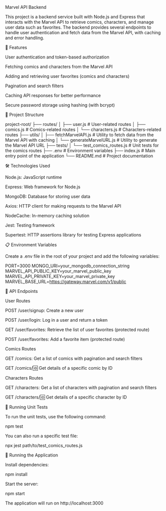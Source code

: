 Marvel API Backend

This project is a backend service built with Node.js and Express that interacts with the Marvel API to retrieve comics, characters, and manage user data such as favorites. The backend provides several endpoints to handle user authentication and fetch data from the Marvel API, with caching and error handling.

🚀 Features

User authentication and token-based authorization

Fetching comics and characters from the Marvel API

Adding and retrieving user favorites (comics and characters)

Pagination and search filters

Caching API responses for better performance

Secure password storage using hashing (with bcrypt)

📂 Project Structure

project-root/
├── routes/
│   ├── user.js        # User-related routes
│   ├── comics.js      # Comics-related routes
│   └── characters.js  # Characters-related routes
├── utils/
│   ├── fetchMarvelAPI.js  # Utility to fetch data from the Marvel API with caching
│   └── generateMarvelURL.js  # Utility to generate the Marvel API URL
├── tests/
│   └── test_comics_routes.js  # Unit tests for the comics routes
├── .env              # Environment variables
├── index.js          # Main entry point of the application
└── README.md         # Project documentation

🛠️ Technologies Used

Node.js: JavaScript runtime

Express: Web framework for Node.js

MongoDB: Database for storing user data

Axios: HTTP client for making requests to the Marvel API

NodeCache: In-memory caching solution

Jest: Testing framework

Supertest: HTTP assertions library for testing Express applications

📋 Environment Variables

Create a .env file in the root of your project and add the following variables:

PORT=3000
MONGO_URI=your_mongodb_connection_string
MARVEL_API_PUBLIC_KEY=your_marvel_public_key
MARVEL_API_PRIVATE_KEY=your_marvel_private_key
MARVEL_BASE_URL=https://gateway.marvel.com/v1/public

📖 API Endpoints

User Routes

POST /user/signup: Create a new user

POST /user/login: Log in a user and return a token

GET /user/favorites: Retrieve the list of user favorites (protected route)

POST /user/favorites: Add a favorite item (protected route)

Comics Routes

GET /comics: Get a list of comics with pagination and search filters

GET /comics/:id: Get details of a specific comic by ID

Characters Routes

GET /characters: Get a list of characters with pagination and search filters

GET /characters/:id: Get details of a specific character by ID

🧪 Running Unit Tests

To run the unit tests, use the following command:

npm test

You can also run a specific test file:

npx jest path/to/test_comics_routes.js

🚀 Running the Application

Install dependencies:

npm install

Start the server:

npm start

The application will run on http://localhost:3000
